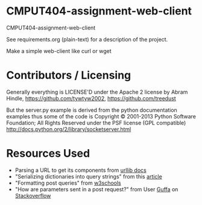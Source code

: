 CMPUT404-assignment-web-client
==============================

CMPUT404-assignment-web-client

See requirements.org (plain-text) for a description of the project.

Make a simple web-client like curl or wget

Contributors / Licensing
========================


Generally everything is LICENSE'D under the Apache 2 license by Abram Hindle,
https://github.com/tywtyw2002, https://github.com/treedust

But the server.py example is derived from the python documentation
examples thus some of the code is Copyright © 2001-2013 Python
Software Foundation; All Rights Reserved under the PSF license (GPL
compatible) http://docs.python.org/2/library/socketserver.html


Resources Used
========================

- Parsing a URL to get its components from [urllib docs](https://docs.python.org/3/library/urllib.parse.html)
- "Serializing dictionaries into query strings" from this [article](http://www.compciv.org/guides/python/how-tos/creating-proper-url-query-strings/#what-is-a-url-query-string)
- "Formatting post queries" from [w3schools](https://www.w3schools.com/tags/ref_httpmethods.asp)
- "How are parameters sent in a post request?" from User [Guffa](https://stackoverflow.com/users/69083/guffa) on [Stackoverflow](https://stackoverflow.com/questions/14551194/how-are-parameters-sent-in-an-http-post-request)
